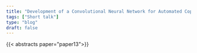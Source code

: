 ```yaml
---
title: "Development of a Convolutional Neural Network for Automated Copy Number Variants Validation and its Application in the UKB"
tags: ["Short talk"]
type: "blog"
draft: false
---
```


{{< abstracts paper="paper13">}}


